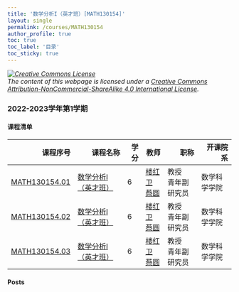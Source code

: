 ```yaml
---
title: '数学分析I（英才班）[MATH130154]'
layout: single
permalink: /courses/MATH130154
author_profile: true
toc: true
toc_label: '目录'
toc_sticky: true
---
```



<div class='notice--warning'>
	<p><i><a rel='license' href='http://creativecommons.org/licenses/by-nc-sa/4.0/'><img alt='Creative Commons License' style='border-width:0' src='https://i.creativecommons.org/l/by-nc-sa/4.0/88x31.png' /></a><br /> The content of this webpage is licensed under a <a rel='license' href='http://creativecommons.org/licenses/by-nc-sa/4.0/'>Creative Commons Attribution-NonCommercial-ShareAlike 4.0 International License</a>.</i></p>
</div>

### 2022-2023学年第1学期


#### 课程清单

<div style='text-align: center;' id='MATH130154_2223F'> <table id='MATH130154_2223F_table'>
  <thead>
    <tr style="text-align: right;">
      <th>课程序号</th>
      <th>课程名称</th>
      <th>学分</th>
      <th>教师</th>
      <th>职称</th>
      <th>开课院系</th>
    </tr>
  </thead>
  <tbody>
    <tr>
      <td><a href='https://fdu-math.github.io/courses/class-id/MATH130154-01'>MATH130154.01</a></td>
      <td><a href='https://fdu-math.github.io/courses/MATH130154'>数学分析I（英才班）</a></td>
      <td>6</td>
      <td><a href='https://fdu-math.github.io/teachers/楼红卫'>楼红卫</a><br /><a href='https://fdu-math.github.io/teachers/蔡圆'>蔡圆</a></td>
      <td>教授<br />青年副研究员</td>
      <td>数学科学学院</td>
    </tr>
    <tr>
      <td><a href='https://fdu-math.github.io/courses/class-id/MATH130154-02'>MATH130154.02</a></td>
      <td><a href='https://fdu-math.github.io/courses/MATH130154'>数学分析I（英才班）</a></td>
      <td>6</td>
      <td><a href='https://fdu-math.github.io/teachers/楼红卫'>楼红卫</a><br /><a href='https://fdu-math.github.io/teachers/蔡圆'>蔡圆</a></td>
      <td>教授<br />青年副研究员</td>
      <td>数学科学学院</td>
    </tr>
    <tr>
      <td><a href='https://fdu-math.github.io/courses/class-id/MATH130154-03'>MATH130154.03</a></td>
      <td><a href='https://fdu-math.github.io/courses/MATH130154'>数学分析I（英才班）</a></td>
      <td>6</td>
      <td><a href='https://fdu-math.github.io/teachers/楼红卫'>楼红卫</a><br /><a href='https://fdu-math.github.io/teachers/蔡圆'>蔡圆</a></td>
      <td>教授<br />青年副研究员</td>
      <td>数学科学学院</td>
    </tr>
  </tbody>
</table></div>

#### Posts

